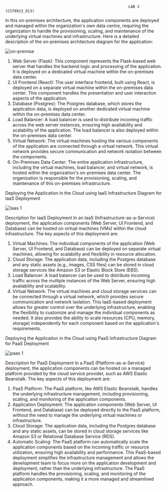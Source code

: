                                                            LAB 2 (CST8913_013)
In this on-premises architecture, the application components are deployed and managed within the organization's own data centre, requiring the organization to handle the provisioning, scaling, and maintenance of the underlying virtual machines and infrastructure.
Here is a detailed description of the on-premises architecture diagram for the application:

![on-premise](https://github.com/user-attachments/assets/79df9efa-1c70-4632-9ec9-a82a74463a06)

	
1.	Web Server (Flask): This component represents the Flask-based web server that handles the backend logic and processing of the application. It is deployed on a dedicated virtual machine within the on-premises data center.
2.	UI Frontend (React): The user interface frontend, built using React, is deployed on a separate virtual machine within the on-premises data center. This component handles the presentation and user interaction aspects of the application.
3.	Database (Postgres): The Postgres database, which stores the application data, is deployed on another dedicated virtual machine within the on-premises data center.
4.	Load Balancer: A load balancer is used to distribute incoming traffic across the web server instances, ensuring high availability and scalability of the application. The load balancer is also deployed within the on-premises data center.
5.	Virtual Network: The virtual machines hosting the various components of the application are connected through a virtual network. This virtual network provides secure communication and network isolation between the components.
6.	On-Premises Data Center: The entire application infrastructure, including the virtual machines, load balancer, and virtual network, is hosted within the organization's on-premises data center. The organization is responsible for the provisioning, scaling, and maintenance of this on-premises infrastructure.


Deploying the Application in the Cloud using IaaS Infrastructure
Diagram for IaaS Deployment

![Iaas 1](https://github.com/user-attachments/assets/7b956784-73e5-4bb7-8ff3-3c6e7e146c33)


Description for IaaS Deployment
In an IaaS (Infrastructure-as-a-Service) deployment, the application components (Web Server, UI Frontend, and Database) can be hosted on virtual machines (VMs) within the cloud infrastructure. The key aspects of this deployment are:
1.	Virtual Machines: The individual components of the application (Web Server, UI Frontend, and Database) can be deployed on separate virtual machines, allowing for scalability and flexibility in resource allocation.
2.	Cloud Storage: The application data, including the Postgres database and any static assets (e.g., images, CSS files) can be stored in cloud storage services like Amazon S3 or Elastic Block Store (EBS).
3.	Load Balancer: A load balancer can be used to distribute incoming traffic across the multiple instances of the Web Server, ensuring high availability and scalability.
4.	Virtual Network: The virtual machines and cloud storage services can be connected through a virtual network, which provides secure communication and network isolation.
This IaaS-based deployment allows for greater control over the underlying infrastructure, enabling the flexibility to customize and manage the individual components as needed. It also provides the ability to scale resources (CPU, memory, storage) independently for each component based on the application's requirements.

Deploying the Application in the Cloud using PaaS Infrastructure
Diagram for PaaS Deployment

![paas 1](https://github.com/user-attachments/assets/e6848894-ea19-43b7-9ad7-31604ea96be6)


Description for PaaS Deployment
In a PaaS (Platform-as-a-Service) deployment, the application components can be hosted on a managed platform provided by the cloud service provider, such as AWS Elastic Beanstalk. The key aspects of this deployment are:
1.	PaaS Platform: The PaaS platform, like AWS Elastic Beanstalk, handles the underlying infrastructure management, including provisioning, scaling, and monitoring of the application components.
2.	Application Deployment: The application components (Web Server, UI Frontend, and Database) can be deployed directly to the PaaS platform, without the need to manage the underlying virtual machines or infrastructure.
3.	Cloud Storage: The application data, including the Postgres database and any static assets, can be stored in cloud storage services like Amazon S3 or Relational Database Service (RDS).
4.	Automatic Scaling: The PaaS platform can automatically scale the application components based on the incoming traffic or resource utilization, ensuring high availability and performance.
This PaaS-based deployment simplifies the infrastructure management and allows the development team to focus more on the application development and deployment, rather than the underlying infrastructure. The PaaS platform handles the provisioning, scaling, and monitoring of the application components, making it a more managed and streamlined approach.


